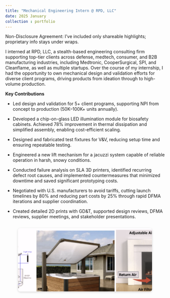 ```yaml
---
title: "Mechanical Engineering Intern @ RPD, LLC"
date: 2025 January 
collection : portfolio
---
```

Non-Disclosure Agreement: I’ve included only shareable highlights; proprietary info stays under wraps.

I interned at RPD, LLC, a stealth-based engineering consulting firm supporting top-tier clients across defense, medtech, consumer, and B2B manufacturing industries, including Medtronic, CooperSurgical, SPI, and Cleanflame, as well as multiple startups. Over the course of my internship, I had the opportunity to own mechanical design and validation efforts for diverse client programs, driving products from ideation through to high-volume production.

**Key Contributions**

- Led design and validation for 5+ client programs, supporting NPI from concept to production (50K–100K+ units annually).

- Developed a chip-on-glass LED illumination module for biosafety cabinets. Achieved 78% improvement in thermal dissipation and simplified assembly, enabling cost-efficient scaling.

- Designed and fabricated test fixtures for V&V, reducing setup time and ensuring repeatable testing.

- Engineered a new lift mechanism for a jacuzzi system capable of reliable operation in harsh, snowy conditions.

- Conducted failure analysis on SLA 3D printers, identified recurring defect root causes, and implemented countermeasures that minimized downtime and saved significant prototyping costs.

- Negotiated with U.S. manufacturers to avoid tariffs, cutting launch timelines by 80% and reducing part costs by 25% through rapid DFMA iterations and supplier coordination.

- Created detailed 2D prints with GD&T, supported design reviews, DFMA reviews, supplier meetings, and stakeholder presentations.

<div style="display: flex; justify-content: center; gap: 20px; margin-top: 1em; max-width: 800px; margin-left: auto; margin-right: auto;">
  <figure style="text-align: center; flex: 1;">
    <img src="/images/rpd.png" alt="Hall Sensor Working" style="height: 200px; width: 100%; object-fit: cover; border-radius: 8px; box-shadow: 0 2px 6px rgba(0,0,0,0.15);">
  </figure>
</div>

